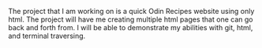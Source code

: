 The project that I am working on is a quick Odin Recipes website using only html.
The project will have me creating multiple html pages that one can go back and forth from.
I will be able to demonstrate my abilities with git, html, and terminal traversing.